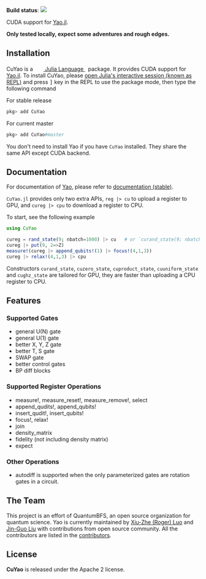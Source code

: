 **Build status**: [![][gitlab-img]][gitlab-url]

[gitlab-img]: https://gitlab.com/JuliaGPU/CuYao.jl/badges/master/pipeline.svg
[gitlab-url]: https://gitlab.com/JuliaGPU/CuYao.jl/pipelines

CUDA support for [Yao.jl](https://github.com/QuantumBFS/Yao.jl).

**Only tested locally, expect some adventures and rough edges.**

## Installation

<p>
CuYao is a &nbsp;
    <a href="https://julialang.org">
        <img src="https://julialang.org/favicon.ico" width="16em">
        Julia Language
    </a>
    &nbsp; package. It provides CUDA support for <a href="https://github.com/QuantumBFS/Yao.jl">Yao.jl</a>. To install CuYao,
    please <a href="https://docs.julialang.org/en/v1/manual/getting-started/">open
    Julia's interactive session (known as REPL)</a> and press <kbd>]</kbd> key in the REPL to use the package mode, then type the following command
</p>

For stable release

```julia
pkg> add CuYao
```

For current master

```julia
pkg> add CuYao#master
```

You don't need to install Yao if you have `CuYao` installed. They share the same API except CUDA backend.

## Documentation

For documentation of [Yao](https://github.com/QuantumBFS/Yao.jl), please refer to [documentation (stable)](https://quantumbfs.github.io/Yao.jl/stable).

`CuYao.jl` provides only two extra APIs, `reg |> cu` to upload a register to GPU, and `cureg |> cpu` to download a register to CPU.

To start, see the following example
```julia
using CuYao

cureg = rand_state(9; nbatch=1000) |> cu   # or `curand_state(9; nbatch=1000)`.
cureg |> put(9, 2=>Z)
measure!(cureg |> append_qubits!(1) |> focus!(4,1,3))
cureg |> relax!(4,1,3) |> cpu
```

Constructors `curand_state`, `cuzero_state`, `cuproduct_state`, `cuuniform_state` and `cughz_state` are tailored for GPU,
they are faster than uploading a CPU register to CPU.

## Features
### Supported Gates

- general U(N) gate
- general U(1) gate
- better X, Y, Z gate
- better T, S gate
- SWAP gate
- better control gates
- BP diff blocks

### Supported Register Operations
- measure!, measure_reset!, measure_remove!, select
- append_qudits!, append_qubits!
- insert_qudit!, insert_qubits!
- focus!, relax!
- join
- density_matrix
- fidelity (not including density matrix)
- expect

### Other Operations
- autodiff is supported when the only parameterized gates are rotation gates in a circuit.

## The Team

This project is an effort of QuantumBFS, an open source organization for quantum science. Yao is currently maintained by [Xiu-Zhe (Roger) Luo](https://github.com/Roger-luo) and [Jin-Guo Liu](https://github.com/GiggleLiu) with contributions from open source community. All the contributors are listed in the [contributors](https://github.com/QuantumBFS/Yao.jl/graphs/contributors).

## License

**CuYao** is released under the Apache 2 license.
